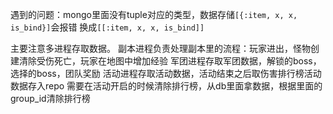遇到的问题：mongo里面没有tuple对应的类型，数据存储`[{:item, x, x, is_bind}]`会报错 换成`[[:item, x, x, is_bind]]`

主要注意多进程存取数据。
副本进程负责处理副本里的流程：玩家进出，怪物创建清除受伤死亡，玩家在地图中增加经验
军团进程存取军团数据，解锁的boss，选择的boss，团队奖励
活动进程存取活动数据，活动结束之后取伤害排行榜活动数据存入repo
需要在活动开启的时候清除排行榜，从db里面拿数据，根据里面的group_id清除排行榜
